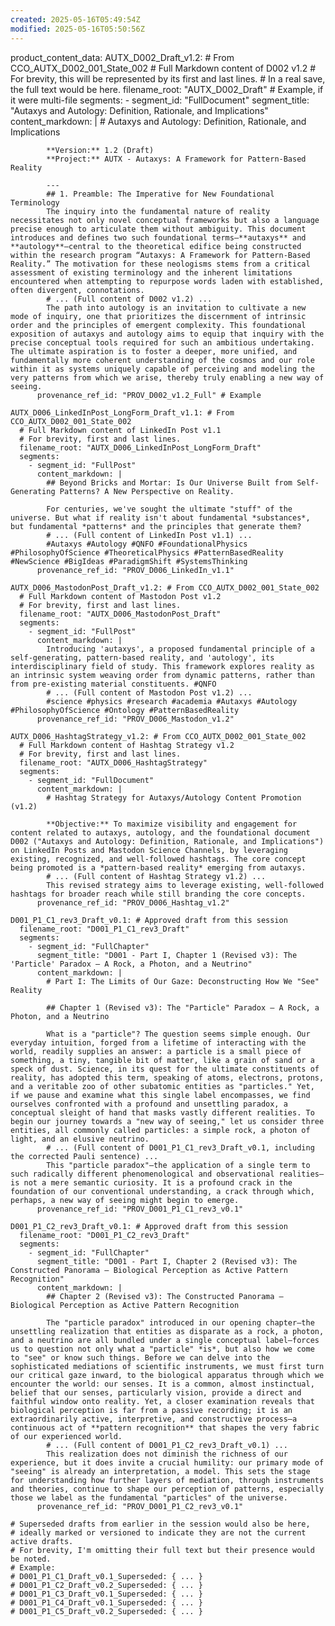 ```yaml
---
created: 2025-05-16T05:49:54Z
modified: 2025-05-16T05:50:56Z
---
```

  product_content_data:
    AUTX_D002_Draft_v1.2: # From CCO_AUTX_D002_001_State_002
      # Full Markdown content of D002 v1.2
      # For brevity, this will be represented by its first and last lines.
      # In a real save, the full text would be here.
      filename_root: "AUTX_D002_Draft" # Example, if it were multi-file
      segments:
        - segment_id: "FullDocument"
          segment_title: "Autaxys and Autology: Definition, Rationale, and Implications"
          content_markdown: |
            # Autaxys and Autology: Definition, Rationale, and Implications

            **Version:** 1.2 (Draft)
            **Project:** AUTX - Autaxys: A Framework for Pattern-Based Reality

            ---
            ## 1. Preamble: The Imperative for New Foundational Terminology
            The inquiry into the fundamental nature of reality necessitates not only novel conceptual frameworks but also a language precise enough to articulate them without ambiguity. This document introduces and defines two such foundational terms—**autaxys** and **autology**—central to the theoretical edifice being constructed within the research program “Autaxys: A Framework for Pattern-Based Reality.” The motivation for these neologisms stems from a critical assessment of existing terminology and the inherent limitations encountered when attempting to repurpose words laden with established, often divergent, connotations.
            # ... (Full content of D002 v1.2) ...
            The path into autology is an invitation to cultivate a new mode of inquiry, one that prioritizes the discernment of intrinsic order and the principles of emergent complexity. This foundational exposition of autaxys and autology aims to equip that inquiry with the precise conceptual tools required for such an ambitious undertaking. The ultimate aspiration is to foster a deeper, more unified, and fundamentally more coherent understanding of the cosmos and our role within it as systems uniquely capable of perceiving and modeling the very patterns from which we arise, thereby truly enabling a new way of seeing.
          provenance_ref_id: "PROV_D002_v1.2_Full" # Example

    AUTX_D006_LinkedInPost_LongForm_Draft_v1.1: # From CCO_AUTX_D002_001_State_002
      # Full Markdown content of LinkedIn Post v1.1
      # For brevity, first and last lines.
      filename_root: "AUTX_D006_LinkedInPost_LongForm_Draft"
      segments:
        - segment_id: "FullPost"
          content_markdown: |
            ## Beyond Bricks and Mortar: Is Our Universe Built from Self-Generating Patterns? A New Perspective on Reality.

            For centuries, we've sought the ultimate "stuff" of the universe. But what if reality isn't about fundamental *substances*, but fundamental *patterns* and the principles that generate them?
            # ... (Full content of LinkedIn Post v1.1) ...
            #Autaxys #Autology #QNFO #FoundationalPhysics #PhilosophyOfScience #TheoreticalPhysics #PatternBasedReality #NewScience #BigIdeas #ParadigmShift #SystemsThinking
          provenance_ref_id: "PROV_D006_LinkedIn_v1.1"

    AUTX_D006_MastodonPost_Draft_v1.2: # From CCO_AUTX_D002_001_State_002
      # Full Markdown content of Mastodon Post v1.2
      # For brevity, first and last lines.
      filename_root: "AUTX_D006_MastodonPost_Draft"
      segments:
        - segment_id: "FullPost"
          content_markdown: |
            Introducing 'autaxys', a proposed fundamental principle of a self-generating, pattern-based reality, and 'autology', its interdisciplinary field of study. This framework explores reality as an intrinsic system weaving order from dynamic patterns, rather than from pre-existing material constituents. #QNFO
            # ... (Full content of Mastodon Post v1.2) ...
            #science #physics #research #academia #Autaxys #Autology #PhilosophyOfScience #Ontology #PatternBasedReality
          provenance_ref_id: "PROV_D006_Mastodon_v1.2"

    AUTX_D006_HashtagStrategy_v1.2: # From CCO_AUTX_D002_001_State_002
      # Full Markdown content of Hashtag Strategy v1.2
      # For brevity, first and last lines.
      filename_root: "AUTX_D006_HashtagStrategy"
      segments:
        - segment_id: "FullDocument"
          content_markdown: |
            # Hashtag Strategy for Autaxys/Autology Content Promotion (v1.2)

            **Objective:** To maximize visibility and engagement for content related to autaxys, autology, and the foundational document D002 ("Autaxys and Autology: Definition, Rationale, and Implications") on LinkedIn Posts and Mastodon Science Channels, by leveraging existing, recognized, and well-followed hashtags. The core concept being promoted is a *pattern-based reality* emerging from autaxys.
            # ... (Full content of Hashtag Strategy v1.2) ...
            This revised strategy aims to leverage existing, well-followed hashtags for broader reach while still branding the core concepts.
          provenance_ref_id: "PROV_D006_Hashtag_v1.2"

    D001_P1_C1_rev3_Draft_v0.1: # Approved draft from this session
      filename_root: "D001_P1_C1_rev3_Draft"
      segments:
        - segment_id: "FullChapter"
          segment_title: "D001 - Part I, Chapter 1 (Revised v3): The 'Particle' Paradox – A Rock, a Photon, and a Neutrino"
          content_markdown: |
            # Part I: The Limits of Our Gaze: Deconstructing How We "See" Reality

            ## Chapter 1 (Revised v3): The "Particle" Paradox – A Rock, a Photon, and a Neutrino

            What is a "particle"? The question seems simple enough. Our everyday intuition, forged from a lifetime of interacting with the world, readily supplies an answer: a particle is a small piece of something, a tiny, tangible bit of matter, like a grain of sand or a speck of dust. Science, in its quest for the ultimate constituents of reality, has adopted this term, speaking of atoms, electrons, protons, and a veritable zoo of other subatomic entities as "particles." Yet, if we pause and examine what this single label encompasses, we find ourselves confronted with a profound and unsettling paradox, a conceptual sleight of hand that masks vastly different realities. To begin our journey towards a "new way of seeing," let us consider three entities, all commonly called particles: a simple rock, a photon of light, and an elusive neutrino.
            # ... (Full content of D001_P1_C1_rev3_Draft_v0.1, including the corrected Pauli sentence) ...
            This "particle paradox"—the application of a single term to such radically different phenomenological and observational realities—is not a mere semantic curiosity. It is a profound crack in the foundation of our conventional understanding, a crack through which, perhaps, a new way of seeing might begin to emerge.
          provenance_ref_id: "PROV_D001_P1_C1_rev3_v0.1"

    D001_P1_C2_rev3_Draft_v0.1: # Approved draft from this session
      filename_root: "D001_P1_C2_rev3_Draft"
      segments:
        - segment_id: "FullChapter"
          segment_title: "D001 - Part I, Chapter 2 (Revised v3): The Constructed Panorama – Biological Perception as Active Pattern Recognition"
          content_markdown: |
            ## Chapter 2 (Revised v3): The Constructed Panorama – Biological Perception as Active Pattern Recognition

            The "particle paradox" introduced in our opening chapter—the unsettling realization that entities as disparate as a rock, a photon, and a neutrino are all bundled under a single conceptual label—forces us to question not only what a "particle" *is*, but also how we come to "see" or know such things. Before we can delve into the sophisticated mediations of scientific instruments, we must first turn our critical gaze inward, to the biological apparatus through which we encounter the world: our senses. It is a common, almost instinctual, belief that our senses, particularly vision, provide a direct and faithful window onto reality. Yet, a closer examination reveals that biological perception is far from a passive recording; it is an extraordinarily active, interpretive, and constructive process—a continuous act of **pattern recognition** that shapes the very fabric of our experienced world.
            # ... (Full content of D001_P1_C2_rev3_Draft_v0.1) ...
            This realization does not diminish the richness of our experience, but it does invite a crucial humility: our primary mode of "seeing" is already an interpretation, a model. This sets the stage for understanding how further layers of mediation, through instruments and theories, continue to shape our perception of patterns, especially those we label as the fundamental "particles" of the universe.
          provenance_ref_id: "PROV_D001_P1_C2_rev3_v0.1"

    # Superseded drafts from earlier in the session would also be here,
    # ideally marked or versioned to indicate they are not the current active drafts.
    # For brevity, I'm omitting their full text but their presence would be noted.
    # Example:
    # D001_P1_C1_Draft_v0.1_Superseded: { ... }
    # D001_P1_C2_Draft_v0.2_Superseded: { ... }
    # D001_P1_C3_Draft_v0.1_Superseded: { ... }
    # D001_P1_C4_Draft_v0.1_Superseded: { ... }
    # D001_P1_C5_Draft_v0.2_Superseded: { ... }